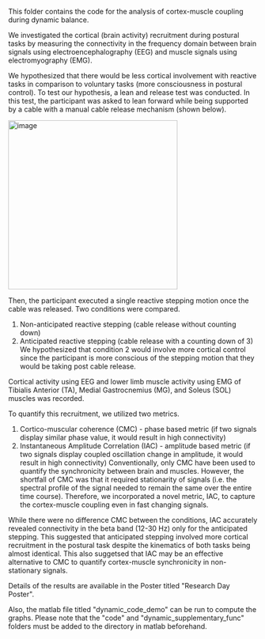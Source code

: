 This folder contains the code for the analysis of cortex-muscle coupling during dynamic balance.

We investigated the cortical (brain activity) recruitment during postural tasks by measuring the connectivity in the frequency domain between brain signals using electroencephalography (EEG) and muscle signals using electromyography (EMG).

We hypothesized that there would be less cortical involvement with reactive tasks in comparison to voluntary tasks (more consciousness in postural control). 
To test our hypothesis, a lean and release test was conducted. In this test, the participant was asked to lean forward while being supported by a cable with a manual cable release mechanism (shown below). 

<img width="342" alt="image" src="https://github.com/Hikarukurosawa123/hikaruk.github.io/assets/94869114/5277f214-429d-43d1-93ca-7a5164d98672">

Then, the participant executed a single reactive stepping motion once the cable was released. 
Two conditions were compared. 
1) Non-anticipated reactive stepping (cable release without counting down)
2) Anticipated reactive stepping (cable release with a counting down of 3)
We hypothesized that condition 2 would involve more cortical control since the participant is more conscious of the stepping motion that they would be taking post cable release.

Cortical activity using EEG and lower limb muscle activity using EMG of Tibialis Anterior (TA), Medial Gastrocnemius (MG), and Soleus (SOL) muscles was recorded. 

To quantify this recruitment, we utilized two metrics. 
1) Cortico-muscular coherence (CMC) - phase based metric (if two signals display similar phase value, it would result in high connectivity)
2) Instantaneous Amplitude Correlation (IAC) - amplitude based metric (if two signals display coupled oscillation change in amplitude, it would result in high connectivity)
Conventionally, only CMC have been used to quantify the synchronicity between brain and muscles. However, the shortfall of CMC was that it required stationarity of signals (i.e. the spectral profile of the signal needed to remain the same over the entire time course).
Therefore, we incorporated a novel metric, IAC, to capture the cortex-muscle coupling even in fast changing signals.

While there were no difference CMC between the conditions, IAC accurately revealed connectivity in the beta band (12-30 Hz) only for the anticipated stepping.
This suggested that anticipated stepping involved more cortical recruitment in the postural task despite the kinematics of both tasks being almost identical. 
This also suggetsed that IAC may be an effective alternative to CMC to quantify cortex-muscle synchronicity in non-stationary signals. 

Details of the results are available in the Poster titled "Research Day Poster". 

Also, the matlab file titled "dynamic_code_demo" can be run to compute the graphs. Please note that the "code" and "dynamic_supplementary_func" folders must be added to the directory in matlab beforehand. 

